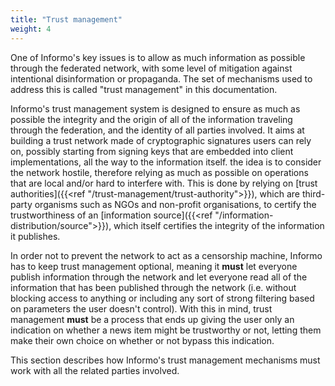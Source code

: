 ```yaml
---
title: "Trust management"
weight: 4
---
```


One of Informo's key issues is to allow as much information as possible through
the federated network, with some level of mitigation against intentional
disinformation or propaganda. The set of mechanisms used to address this is
called "trust management" in this documentation.

Informo's trust management system is designed to ensure as much as possible the
integrity and the origin of all of the information traveling through the
federation, and the identity of all parties involved. It aims at building a
trust network made of cryptographic signatures users can rely on, possibly
starting from signing keys that are embedded into client implementations, all
the way to the information itself. the idea is to consider the network hostile,
therefore relying as much as possible on operations that are local and/or hard
to interfere with. This is done by relying on [trust authorities]({{<ref
"/trust-management/trust-authority">}}), which are third-party organisms such as
NGOs and non-profit organisations, to certify the trustworthiness of an
[information source]({{<ref "/information-distribution/source">}}), which itself
certifies the integrity of the information it publishes.

In order not to prevent the network to act as a censorship machine, Informo has
to keep trust management optional, meaning it **must** let everyone publish
information through the network and let everyone read all of the information
that has been published through the network (i.e. without blocking access to
anything or including any sort of strong filtering based on parameters the user
doesn't control). With this in mind, trust management **must** be a process that
ends up giving the user only an indication on whether a news item might be
trustworthy or not, letting them make their own choice on whether or not bypass
this indication.

This section describes how Informo's trust management mechanisms must work with
all the related parties involved.
